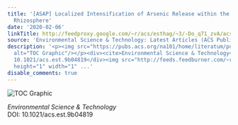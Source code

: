 ```yaml
---
title: '[ASAP] Localized Intensification of Arsenic Release within the Emergent Rice
  Rhizosphere'
date: '2020-02-06'
linkTitle: http://feedproxy.google.com/~r/acs/esthag/~3/-Do_q71_zvA/acs.est.9b04819
source: 'Environmental Science & Technology: Latest Articles (ACS Publications)'
description: '<p><img src="https://pubs.acs.org/na101/home/literatum/publisher/achs/journals/content/esthag/0/esthag.ahead-of-print/acs.est.9b04819/20200206/images/medium/es9b04819_0002.gif"
  alt="TOC Graphic"/></p><div><cite>Environmental Science & Technology</cite></div><div>DOI:
  10.1021/acs.est.9b04819</div><img src="http://feeds.feedburner.com/~r/acs/esthag/~4/-Do_q71_zvA"
  height="1" width="1" ...'
disable_comments: true
---
```

<p><img src="https://pubs.acs.org/na101/home/literatum/publisher/achs/journals/content/esthag/0/esthag.ahead-of-print/acs.est.9b04819/20200206/images/medium/es9b04819_0002.gif" alt="TOC Graphic"/></p><div><cite>Environmental Science & Technology</cite></div><div>DOI: 10.1021/acs.est.9b04819</div><img src="http://feeds.feedburner.com/~r/acs/esthag/~4/-Do_q71_zvA" height="1" width="1" ...